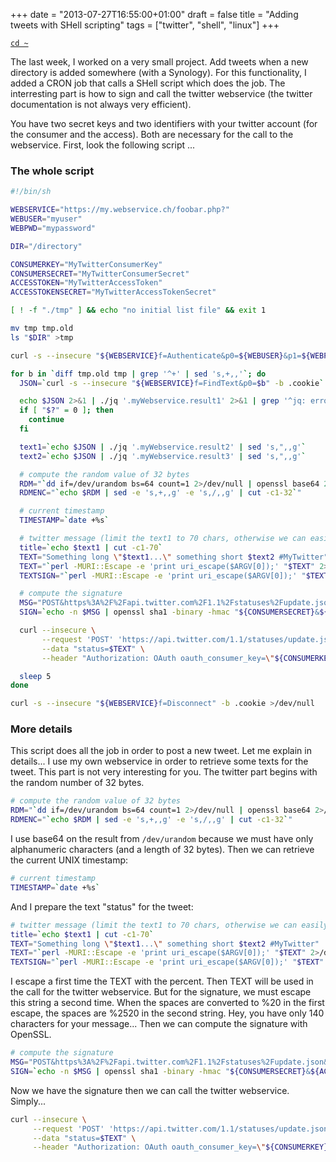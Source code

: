 +++
date = "2013-07-27T16:55:00+01:00"
draft = false
title = "Adding tweets with SHell scripting"
tags = ["twitter", "shell", "linux"]
+++

<!--more-->

[`cd ~`](/)

The last week, I worked on a very small project. Add tweets when a new directory
is added somewhere (with a Synology). For this functionality, I added a CRON job
that calls a SHell script which does the job. The interresting part is how to
sign and call the twitter webservice (the twitter documentation is not always
very efficient).

You have two secret keys and two identifiers with your twitter account (for the
consumer and the access). Both are necessary for the call to the webservice.
First, look the following script ...

### The whole script

```bash
#!/bin/sh

WEBSERVICE="https://my.webservice.ch/foobar.php?"
WEBUSER="myuser"
WEBPWD="mypassword"

DIR="/directory"

CONSUMERKEY="MyTwitterConsumerKey"
CONSUMERSECRET="MyTwitterConsumerSecret"
ACCESSTOKEN="MyTwitterAccessToken"
ACCESSTOKENSECRET="MyTwitterAccessTokenSecret"

[ ! -f "./tmp" ] && echo "no initial list file" && exit 1

mv tmp tmp.old
ls "$DIR" >tmp

curl -s --insecure "${WEBSERVICE}f=Authenticate&p0=${WEBUSER}&p1=${WEBPWD}" -c .cookie >/dev/null

for b in `diff tmp.old tmp | grep '^+' | sed 's,+,,'`; do
  JSON=`curl -s --insecure "${WEBSERVICE}f=FindText&p0=$b" -b .cookie`

  echo $JSON 2>&1 | ./jq '.myWebservice.result1' 2>&1 | grep '^jq: error:' >/dev/null
  if [ "$?" = 0 ]; then
    continue
  fi

  text1=`echo $JSON | ./jq '.myWebservice.result2' | sed 's,",,g'`
  text2=`echo $JSON | ./jq '.myWebservice.result3' | sed 's,",,g'`

  # compute the random value of 32 bytes
  RDM="`dd if=/dev/urandom bs=64 count=1 2>/dev/null | openssl base64 2>/dev/null`"
  RDMENC="`echo $RDM | sed -e 's,+,,g' -e 's,/,,g' | cut -c1-32`"

  # current timestamp
  TIMESTAMP=`date +%s`

  # twitter message (limit the text1 to 70 chars, otherwise we can easily exceed 140 chars)
  title=`echo $text1 | cut -c1-70`
  TEXT="Something long \"$text1...\" something short $text2 #MyTwitter"
  TEXT="`perl -MURI::Escape -e 'print uri_escape($ARGV[0]);' "$TEXT" 2>/dev/null`"
  TEXTSIGN="`perl -MURI::Escape -e 'print uri_escape($ARGV[0]);' "$TEXT" 2>/dev/null`"

  # compute the signature
  MSG="POST&https%3A%2F%2Fapi.twitter.com%2F1.1%2Fstatuses%2Fupdate.json&oauth_consumer_key%3D${CONSUMERKEY}%26oauth_nonce%3D${RDMENC}%26oauth_signature_method%3DHMAC-SHA1%26oauth_timestamp%3D${TIMESTAMP}%26oauth_token%3D${ACCESSTOKEN}%26oauth_version%3D1.0%26status%3D${TEXTSIGN}"
  SIGN=`echo -n $MSG | openssl sha1 -binary -hmac "${CONSUMERSECRET}&${ACCESSTOKENSECRET}" 2>/dev/null | openssl base64 2>/dev/null | sed -e s'/+/%2B/' -e s'/\//%2F/' -e s'/=/%3D/'`

  curl --insecure \
       --request 'POST' 'https://api.twitter.com/1.1/statuses/update.json' \
       --data "status=$TEXT" \
       --header "Authorization: OAuth oauth_consumer_key=\"${CONSUMERKEY}\", oauth_nonce=\"${RDMENC}\", oauth_signature=\"$SIGN\", oauth_signature_method=\"HMAC-SHA1\", oauth_timestamp=\"$TIMESTAMP\", oauth_token=\"${ACCESSTOKEN}\", oauth_version=\"1.0\""

  sleep 5
done

curl -s --insecure "${WEBSERVICE}f=Disconnect" -b .cookie >/dev/null
```

### More details

This script does all the job in order to post a new tweet. Let me explain in
details... I use my own webservice in order to retrieve some texts for the
tweet. This part is not very interesting for you. The twitter part begins with
the random number of 32 bytes.

```bash
# compute the random value of 32 bytes
RDM="`dd if=/dev/urandom bs=64 count=1 2>/dev/null | openssl base64 2>/dev/null`"
RDMENC="`echo $RDM | sed -e 's,+,,g' -e 's,/,,g' | cut -c1-32`"
```

I use base64 on the result from `/dev/urandom` because we must have only
alphanumeric characters (and a length of 32 bytes). Then we can retrieve the
current UNIX timestamp:

```bash
# current timestamp
TIMESTAMP=`date +%s`
```

And I prepare the text "status" for the tweet:

```bash
# twitter message (limit the text1 to 70 chars, otherwise we can easily exceed 140 chars)
title=`echo $text1 | cut -c1-70`
TEXT="Something long \"$text1...\" something short $text2 #MyTwitter"
TEXT="`perl -MURI::Escape -e 'print uri_escape($ARGV[0]);' "$TEXT" 2>/dev/null`"
TEXTSIGN="`perl -MURI::Escape -e 'print uri_escape($ARGV[0]);' "$TEXT" 2>/dev/null`"
```

I escape a first time the TEXT with the percent. Then TEXT will be used in the
call for the twitter webservice. But for the signature, we must escape this
string a second time. When the spaces are converted to %20 in the first escape,
the spaces are %2520 in the second string. Hey, you have only 140 characters for
your message... Then we can compute the signature with OpenSSL.

```bash
# compute the signature
MSG="POST&https%3A%2F%2Fapi.twitter.com%2F1.1%2Fstatuses%2Fupdate.json&oauth_consumer_key%3D${CONSUMERKEY}%26oauth_nonce%3D${RDMENC}%26oauth_signature_method%3DHMAC-SHA1%26oauth_timestamp%3D${TIMESTAMP}%26oauth_token%3D${ACCESSTOKEN}%26oauth_version%3D1.0%26status%3D${TEXTSIGN}"
SIGN=`echo -n $MSG | openssl sha1 -binary -hmac "${CONSUMERSECRET}&${ACCESSTOKENSECRET}" 2>/dev/null | openssl base64 2>/dev/null | sed -e s'/+/%2B/' -e s'/\//%2F/' -e s'/=/%3D/'`
```

Now we have the signature then we can call the twitter webservice. Simply...

```bash
curl --insecure \
     --request 'POST' 'https://api.twitter.com/1.1/statuses/update.json' \
     --data "status=$TEXT" \
     --header "Authorization: OAuth oauth_consumer_key=\"${CONSUMERKEY}\", oauth_nonce=\"${RDMENC}\", oauth_signature=\"$SIGN\", oauth_signature_method=\"HMAC-SHA1\", oauth_timestamp=\"$TIMESTAMP\", oauth_token=\"${ACCESSTOKEN}\", oauth_version=\"1.0\""
```
